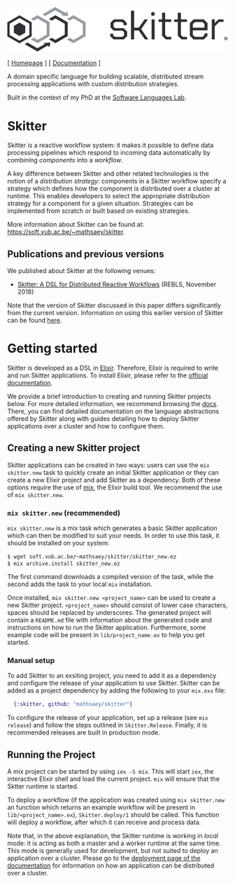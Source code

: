 ![skitter logo](assets/logo_header.png)

[ [Homepage](https://soft.vub.ac.be/~mathsaey/skitter/) ]
[ [Documentation](https://soft.vub.ac.be/~mathsaey/skitter/docs/latest/readme.html) ]

A domain specific language for building scalable, distributed stream processing
applications with custom distribution strategies.

Built in the context of my PhD at the
[Software Languages Lab](https://soft.vub.ac.be/).

# Skitter

Skitter is a reactive workflow system: it makes it possible to define data
processing pipelines which respond to incoming data automatically by combining
_components_ into a _workflow_.

A key difference between Skitter and other related technologies is the notion
of a _distribution strategy_: components in a Skitter workflow specify a
strategy which defines how the component is distributed over a cluster at
runtime.
This enables developers to select the appropriate distribution strategy for a
component for a given situation.
Strategies can be implemented from scratch or built based on existing
strategies.

More information about Skitter can be found at:
https://soft.vub.ac.be/~mathsaey/skitter.

## Publications and previous versions

We published about Skitter at the following venues:

- [Skitter: A DSL for Distributed Reactive Workflows](https://soft.vub.ac.be/~mathsaey/papers/REBLS_2018-Skitter_A_DSL_for_Distributed_Reactive_Workflows.pdf) (REBLS, November 2018)

Note that the version of Skitter discussed in this paper differs significantly
from the current version.
Information on using this earlier version of Skitter can be found
[here](https://soft.vub.ac.be/~mathsaey/skitter/docs/v0.1.1/).

# Getting started

Skitter is developed as a DSL in [Elixir](https://elixir-lang.org/). Therefore,
Elixir is required to write and run Skitter applications.
To install Elixir, please refer to the
[official documentation](https://elixir-lang.org/install.html).

We provide a brief introduction to creating and running Skitter projects below.
For more detailed information, we recommend browsing the
[docs](https://soft.vub.ac.be/~mathsaey/skitter/docs/latest/).
There, you can find detailed documentation on the language abstractions offered
by Skitter along with guides detailing how to deploy Skitter applications over
a cluster and how to configure them.

## Creating a new Skitter project

Skitter applications can be created in two ways: users can use the
`mix skitter.new` task to quickly create an initial Skitter application or they
can create a new Elixir project and add Skitter as a dependency.
Both of these options require the use of
[mix](https://hexdocs.pm/mix/Mix.html), the Elixir build tool.
We recommend the use of `mix skitter.new`.

### `mix skitter.new` (recommended)

`mix skitter.new` is a mix task which generates a basic Skitter application
which can then be modified to suit your needs. In order to use this task,
it should be installed on your system:

```
$ wget soft.vub.ac.be/~mathsaey/skitter/skitter_new.ez
$ mix archive.install skitter_new.ez
```

The first command downloads a compiled version of the task, while the second
adds the task to your local `mix` installation.

Once installed, `mix skitter.new <project_name>` can be used to create a new
Skitter project.
`<project_name>` should consist of lower case characters, spaces should be
replaced by underscores.
The generated project will contain a `README.md` file with information about
the generated code and instructions on how to run the Skitter application.
Furthermore, some example code will be present in `lib/project_name.ex` to help
you get started.

### Manual setup

To add Skitter to an exsiting project, you need to add it as a dependency and
configure the release of your application to use Skitter.
Skitter can be added as a project dependency by adding the following to your
`mix.exs` file:

```elixir
  {:skitter, github: "mathsaey/skitter"}
```

To configure the release of your application, set up a release (see
`mix release`) and follow the steps outlined in `Skitter.Release`.
Finally, it is recommended releases are built in production mode.

## Running the Project

A mix project can be started by using `iex -S mix`. This will start `iex`, the
interactive Elixir shell and load the current project.
`mix` will ensure that the Sktter runtime is started.

To deploy a workflow (if the application was created using `mix skitter.new` an
function which returns an example workflow will be present in
`lib/<project_name>.ex`), `Skitter.deploy/1` should be called.
This function will deploy a workflow, after which it can receive and process
data.

Note that, in the above explanation, the Skitter runtime is working in _local_
mode: it is acting as both a master and a worker runtime at the same time.
This mode is generally used for development, but not suited to deploy an
application over a cluster.
Please go to the
[deployment page of the documentation](https://soft.vub.ac.be/~mathsaey/skitter/docs/latest/deployment.html)
for information on how an application can be distributed over a cluster.
